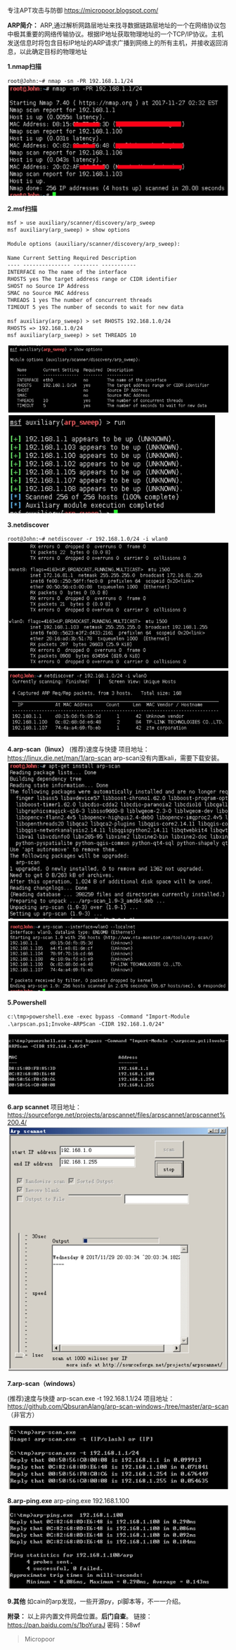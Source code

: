 专注APT攻击与防御
https://micropoor.blogspot.com/

**ARP简介：**
ARP,通过解析网路层地址来找寻数据链路层地址的一个在网络协议包中极其重要的网络传输协议。根据IP地址获取物理地址的一个TCP/IP协议。主机发送信息时将包含目标IP地址的ARP请求广播到网络上的所有主机，并接收返回消息，以此确定目标的物理地址

**1.nmap扫描**

`root@John:~# nmap -sn -PR 192.168.1.1/24`
![](media/5dfd9a546cd24575a6f3dcc700e27fdb.jpg)

**2.msf扫描**
```
msf > use auxiliary/scanner/discovery/arp_sweep 
msf auxiliary(arp_sweep) > show options

Module options (auxiliary/scanner/discovery/arp_sweep):

Name Current Setting Required Description
---- --------------- -------- -----------
INTERFACE no The name of the interface
RHOSTS yes The target address range or CIDR identifier
SHOST no Source IP Address
SMAC no Source MAC Address
THREADS 1 yes The number of concurrent threads
TIMEOUT 5 yes The number of seconds to wait for new data

msf auxiliary(arp_sweep) > set RHOSTS 192.168.1.0/24 
RHOSTS => 192.168.1.0/24
msf auxiliary(arp_sweep) > set THREADS 10
```
![](media/185d0b136875716cb9602245c9c83dc1.jpg)
![](media/61293e9ad861848052a95221f7da4b21.jpg)

**3.netdiscover**

`root@John:~# netdiscover -r 192.168.1.0/24 -i wlan0`
![](media/d521395b5907857c22c4e677dcfc0181.jpg)
![](media/e014ab5145b99e17c902cec765d171ce.jpg)

**4.arp-scan（linux）**
(推荐)速度与快捷
项目地址：https://linux.die.net/man/1/arp-scan
arp-scan没有内置kali，需要下载安装。
![](media/1f572b4553deb15c1d8c84a16ba53142.jpg)
![](media/c3c2dffb726780a766b4ef3cd573ced0.jpg)

**5.Powershell**

`c:\tmp>powershell.exe -exec bypass -Command "Import-Module .\arpscan.ps1;Invoke-ARPScan -CIDR 192.168.1.0/24"`

![](media/97ef86dfca58678be449d5b8e5ed6aaf.jpg)

**6.arp scannet**
项目地址：
https://sourceforge.net/projects/arpscannet/files/arpscannet/arpscannet%200.4/
![](media/727cc7e2717a361bf93d66bdb922b5d6.jpg)

**7.arp-scan（windows）**

(推荐)速度与快捷
arp-scan.exe -t 192.168.1.1/24
项目地址：https://github.com/QbsuranAlang/arp-scan-windows-/tree/master/arp-scan
（非官方）

![](media/92ce763215c297168c4514992758d91b.jpg)

**8.arp-ping.exe**
arp-ping.exe 192.168.1.100
![](media/302ee6c2b41a771ab5df7c337de15d8e.jpg)

**9.其他**
如cain的arp发现，一些开源py，pl脚本等，不一一介绍。

**附录：**
以上非内置文件网盘位置。**后门自查**。
链接：https://pan.baidu.com/s/1boYuraJ 
密码：58wf

>   Micropoor

